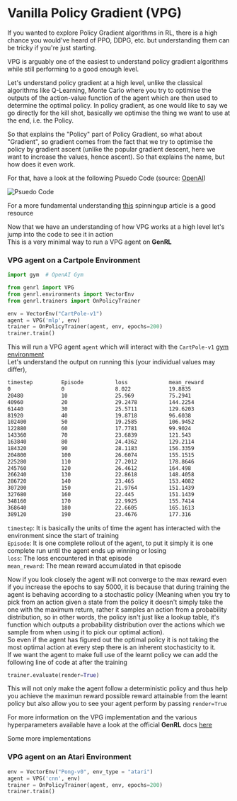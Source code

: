 # Vanilla Policy Gradient (VPG)

If you wanted to explore Policy Gradient algorithms in RL, there is a high chance you would've heard of PPO, DDPG, etc. but understanding them can be tricky if you're just starting.

VPG is arguably one of the easiest to understand policy gradient algorithms while still performing to a good enough level.

Let's understand policy gradient at a high level, unlike the classical algorithms like Q-Learning, Monte Carlo where you try to optimise the outputs of the action-value function of the agent which are then used to determine the optimal policy. In policy gradient, as one would like to say we go directly for the kill shot, basically we optimise the thing we want to use at the end, i.e. the Policy.

So that explains the "Policy" part of Policy Gradient, so what about "Gradient", so gradient comes from the fact that we try to optimise the policy by gradient ascent (unlike the popular gradient descent, here we want to increase the values, hence ascent). So that explains the name, but how does it even work.

For that, have a look at the following Psuedo Code (source: [OpenAI](https://spinningup.openai.com))

![Psuedo Code](https://spinningup.openai.com/en/latest/_images/math/262538f3077a7be8ce89066abbab523575132996.svg)

For a more fundamental understanding [this](https://spinningup.openai.com/en/latest/spinningup/rl_intro3.html) spinningup article is a good resource

Now that we have an understanding of how VPG works at a high level let's jump into the code to see it in action\
This is a very minimal way to run a VPG agent on **GenRL**

### VPG agent on a Cartpole Environment

```python
import gym  # OpenAI Gym

from genrl import VPG
from genrl.environments import VectorEnv
from genrl.trainers import OnPolicyTrainer

env = VectorEnv("CartPole-v1")
agent = VPG('mlp', env)
trainer = OnPolicyTrainer(agent, env, epochs=200)
trainer.train()
```

This will run a VPG agent `agent` which will interact with the `CartPole-v1` [gym environment](https://gym.openai.com/) \
Let's understand the output on running this (your individual values may differ),

```sh
timestep         Episode          loss             mean_reward
0                0                8.022            19.8835
20480            10               25.969           75.2941
40960            20               29.2478          144.2254
61440            30               25.5711          129.6203
81920            40               19.8718          96.6038
102400           50               19.2585          106.9452
122880           60               17.7781          99.9024
143360           70               23.6839          121.543
163840           80               24.4362          129.2114
184320           90               28.1183          156.3359
204800           100              26.6074          155.1515
225280           110              27.2012          178.8646
245760           120              26.4612          164.498
266240           130              22.8618          148.4058
286720           140              23.465           153.4082
307200           150              21.9764          151.1439
327680           160              22.445           151.1439
348160           170              22.9925          155.7414
368640           180              22.6605          165.1613
389120           190              23.4676          177.316
```

`timestep`: It is basically the units of time the agent has interacted with the environment since the start of training\
`Episode`: It is one complete rollout of the agent, to put it simply it is one complete run until the agent ends up winning or losing\
`loss`: The loss encountered in that episode\
`mean_reward`: The mean reward accumulated in that episode

Now if you look closely the agent will not converge to the max reward even if you increase the epochs to say 5000, it is because that during training the agent is behaving according to a stochastic policy (Meaning when you try to pick from an action given a state from the policy it doesn't simply take the one with the maximum return, rather it samples an action from a probability distribution, so in other words, the policy isn't just like a lookup table, it's function which outputs a probability distribution over the actions which we sample from when using it to pick our optimal action).\
So even if the agent has figured out the optimal policy it is not taking the most optimal action at every step there is an inherent stochasticity to it.\
If we want the agent to make full use of the learnt policy we can add the following line of code at after the training

```python
trainer.evaluate(render=True)
```

This will not only make the agent follow a deterministic policy and thus help you achieve the maximun reward possible reward attainable from the learnt policy but also allow you to see your agent perform by passing `render=True`

For more information on the VPG implementation and the various hyperparameters available have a look at the official **GenRL** docs [here](https://genrl.readthedocs.io/en/latest/api/algorithms/genrl.deep.agents.vpg.html)

Some more implementations

### VPG agent on an Atari Environment

```python
env = VectorEnv("Pong-v0", env_type = "atari")
agent = VPG('cnn', env)
trainer = OnPolicyTrainer(agent, env, epochs=200)
trainer.train()
```
